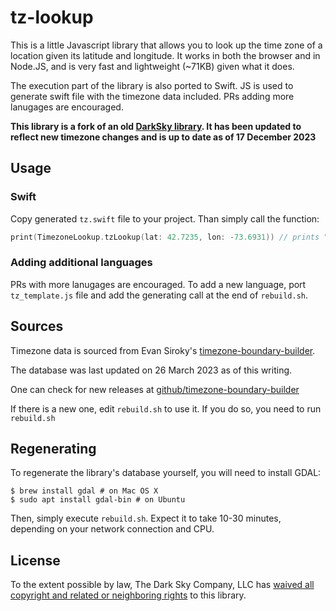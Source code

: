 tz-lookup
=========
This is a little Javascript library that allows you to look up the time zone of
a location given its latitude and longitude. It works in both the browser and
in Node.JS, and is very fast and lightweight (~71KB) given what it does.

The execution part of the library is also ported to Swift. JS is used to generate swift file with the timezone data included. PRs adding more lanugages are encouraged. 

**This library is a fork of an old [DarkSky library](https://github.com/darkskyapp/tz-lookup-oss). It has been updated to reflect new timezone changes and is up to date as of 17 December 2023**

Usage
-----

### Swift

Copy generated `tz.swift` file to your project. Than simply call the function: 

```swift
print(TimezoneLookup.tzLookup(lat: 42.7235, lon: -73.6931)) // prints "America/New_York"
```

### Adding additional languages 

PRs with more lanugages are encouraged. To add a new language, port `tz_template.js` file and add the generating call at the end of `rebuild.sh`. 


Sources
-------
Timezone data is sourced from Evan Siroky's [timezone-boundary-builder][tbb].

The database was last updated on 26 March 2023 as of this writing.

One can check for new releases at [github/timezone-boundary-builder](https://github.com/evansiroky/timezone-boundary-builder/releases/)

If there is a new one, edit `rebuild.sh` to use it. If you do so, you need to run `rebuild.sh`


Regenerating
------------

To regenerate the library's database yourself, you will need to install GDAL:

```
$ brew install gdal # on Mac OS X
$ sudo apt install gdal-bin # on Ubuntu
```

Then, simply execute `rebuild.sh`. Expect it to take 10-30 minutes, depending
on your network connection and CPU.

[tbb]: https://github.com/evansiroky/timezone-boundary-builder/

License
-------
To the extent possible by law, The Dark Sky Company, LLC has [waived all
copyright and related or neighboring rights][cc0] to this library.

[cc0]: http://creativecommons.org/publicdomain/zero/1.0/
